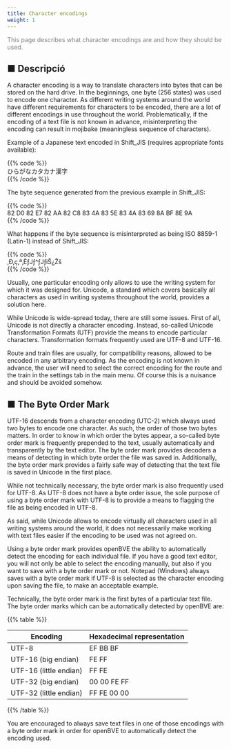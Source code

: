 ```yaml
---
title: Character encodings
weight: 1
---
```


<font color="Gray">This page describes what character encodings are and how they should be used.</font>

■ Descripció
------

A character encoding is a way to translate characters into bytes that can be stored on the hard drive. In the beginnings, one byte (256 states) was used to encode one character. As different writing systems around the world have different requirements for characters to be encoded, there are a lot of different encodings in use throughout the world. Problematically, if the encoding of a text file is not known in advance, misinterpreting the encoding can result in mojibake (meaningless sequence of characters).

Example of a Japanese text encoded in Shift_JIS (requires appropriate fonts available):

{{% code %}}  
ひらがなカタカナ漢字  
{{% /code %}}

The byte sequence generated from the previous example in Shift_JIS:

{{% code %}}  
82 D0 82 E7 82 AA 82 C8 83 4A 83 5E 83 4A 83 69 8A BF 8E 9A  
{{% /code %}}

What happens if the byte sequence is misinterpreted as being ISO 8859-1 (Latin-1) instead of Shift_JIS: 

{{% code %}}  
‚Ð‚ç‚ª‚ÈƒJƒ^ƒJƒiŠ¿Žš  
{{% /code %}}

Usually, one particular encoding only allows to use the writing system for which it was designed for. Unicode, a standard which covers basically all characters as used in writing systems throughout the world, provides a solution here.

While Unicode is wide-spread today, there are still some issues. First of all, Unicode is not directly a character encoding. Instead, so-called Unicode Transformation Formats (UTF) provide the means to encode particular characters. Transformation formats frequently used are UTF-8 and UTF-16.

Route and train files are usually, for compatibility reasons, allowed to be encoded in any arbitrary encoding. As the encoding is not known in advance, the user will need to select the correct encoding for the route and the train in the settings tab in the main menu. Of course this is a nuisance and should be avoided somehow.

## ■ The Byte Order Mark

UTF-16 descends from a character encoding (UTC-2) which always used two bytes to encode one character. As such, the order of those two bytes matters. In order to know in which order the bytes appear, a so-called byte order mark is frequently prepended to the text, usually automatically and transparently by the text editor. The byte order mark provides decoders a means of detecting in which byte order the file was saved in. Additionally, the byte order mark provides a fairly safe way of detecting that the text file is saved in Unicode in the first place.

While not technically necessary, the byte order mark is also frequently used for UTF-8. As UTF-8 does not have a byte order issue, the sole purpose of using a byte order mark with UTF-8 is to provide a means to flagging the file as being encoded in UTF-8.

As said, while Unicode allows to encode virtually all characters used in all writing systems around the world, it does not necessarily make working with text files easier if the encoding to be used was not agreed on.

Using a byte order mark provides openBVE the ability to automatically detect the encoding for each individual file. If you have a good text editor, you will not only be able to select the encoding manually, but also if you want to save with a byte order mark or not. Notepad (Windows) always saves with a byte order mark if UTF-8 is selected as the character encoding upon saving the file, to make an acceptable example.

Technically, the byte order mark is the first bytes of a particular text file. The byte order marks which can be automatically detected by openBVE are:

{{% table %}}

| Encoding               | Hexadecimal representation |
| ---------------------- | -------------------------- |
| UTF-8                  | EF BB BF                   |
| UTF-16 (big endian)    | FE FF                      |
| UTF-16 (little endian) | FF FE                      |
| UTF-32 (big endian)    | 00 00 FE FF                |
| UTF-32 (little endian) | FF FE 00 00                |

{{% /table %}}

You are encouraged to always save text files in one of those encodings with a byte order mark in order for openBVE to automatically detect the encoding used.